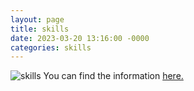 ```yaml
---
layout: page
title: skills
date: 2023-03-20 13:16:00 -0000
categories: skills
---
```


![ skills ](/assets/images/skills.png)
You can find the information [ here. ](/skills)
